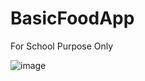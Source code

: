 # BasicFoodApp
For School Purpose Only

![image](https://github.com/ChristianJude23/BasicFoodApp/assets/152279955/3cfb8a28-7eb3-4933-8ec8-fadae2793cf0)



